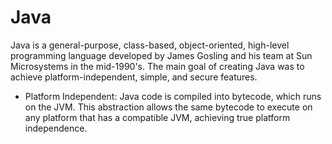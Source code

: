 # Java

Java is a general-purpose, class-based, object-oriented, high-level programming language developed by James Gosling and his team at Sun Microsystems in the mid-1990's. The main goal of creating Java was to achieve platform-independent, simple, and secure features.
- Platform Independent: Java code is compiled into bytecode, which runs on the JVM. This abstraction allows the same bytecode to execute on any platform that has a compatible JVM, achieving true platform independence.

